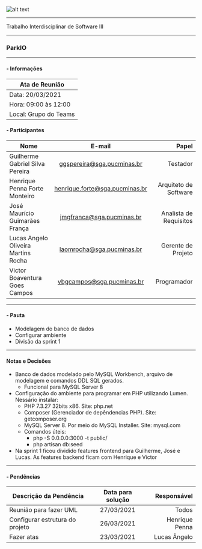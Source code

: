 ![alt text](https://i.imgur.com/4B1IxdA.png "Logo Puc")

***

Trabalho Interdisciplinar de Software III

------
### ParkIO

___


####  - Informações
| Ata de Reunião          |
| -------------           |
| Data: 20/03/2021        |
| Hora: 09:00 às 12:00    |
| Local: Grupo do Teams  |

#### - Participantes
| Nome                                 | E-mail                          | Papel                     |
| -------------                        | :-------------:                 | --------------:           |
| Guilherme Gabriel Silva Pereira      | ggspereira@sga.pucminas.br      | Testador                  |
| Henrique Penna Forte Monteiro        | henrique.forte@sga.pucminas.br  | Arquiteto de Software     |
| José Maurício Guimarães França       | jmgfranca@sga.pucminas.br       | Analista de Requisitos    |
| Lucas Angelo Oliveira Martins Rocha  | laomrocha@sga.pucminas.br       | Gerente de Projeto        |
| Victor Boaventura Goes Campos        | vbgcampos@sga.pucminas.br       | Programador               |
___

#### - Pauta

- Modelagem do banco de dados
- Configurar ambiente
- Divisão da sprint 1

___

#### Notas e Decisões

- Banco de dados modelado pelo MySQL Workbench, arquivo de modelagem e comandos DDL SQL gerados.
    - Funcional para MySQL Server 8
- Configuração do ambiente para programar em PHP utilizando Lumen. Nessário instalar:
    - PHP 7.3.27 32bits x86. Site: php.net
    - Composer (Gerenciador de depêndencias PHP). Site: getcomposer.org
    - MySQL Server 8. Por meio do MySQL Installer. Site: mysql.com
    - Comandos úteis: 
        - php -S 0.0.0.0:3000 -t public/
        - php artisan db:seed
- Na sprint 1 ficou dividido features frontend para Guilherme, José e Lucas. As features backend ficam com Henrique e Victor

___

#### - Pendências

| Descrição da Pendência               | Data para solução               | Responsável                       |
| -------------                        | :-------------:                 | -----:                            |
| Reunião para fazer UML               | 27/03/2021                      | Todos                             |
| Configurar estrutura do projeto      | 26/03/2021                      | Henrique Penna                    |
| Fazer atas                           | 23/03/2021                      | Lucas Ângelo                      |
